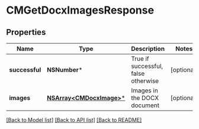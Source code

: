 # CMGetDocxImagesResponse

## Properties
Name | Type | Description | Notes
------------ | ------------- | ------------- | -------------
**successful** | **NSNumber*** | True if successful, false otherwise | [optional] 
**images** | [**NSArray&lt;CMDocxImage&gt;***](CMDocxImage.md) | Images in the DOCX document | [optional] 

[[Back to Model list]](../README.md#documentation-for-models) [[Back to API list]](../README.md#documentation-for-api-endpoints) [[Back to README]](../README.md)


